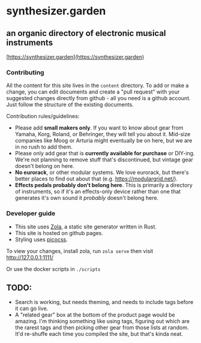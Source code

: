 # synthesizer.garden
## an organic directory of electronic musical instruments

[https://synthesizer.garden](https://synthesizer.garden)

### Contributing

All the content for this site lives in the `content` directory. 
To add or make a change, you can edit documents and create a "pull request" with your suggested changes directly from github - all you need is a github account. Just follow the structure of the existing documents.

Contribution rules/guidelines:

- Please add **small makers only**. If you want to know about gear from Yamaha, Korg, Roland, or Behringer, they will tell you about it. Mid-size companies like Moog or Arturia might eventually be on here, but we are in no rush to add them.
- Please only add gear that is **currently available for purchase** or DIY-ing. We're not planning to remove stuff that's discontinued, but vintage gear doesn't belong on here.
- **No eurorack**, or other modular systems. We love eurorack, but there's better places to find out about that (e.g. https://modulargrid.net/).
- **Effects pedals probably don't belong here**. This is primarily a directory of instruments, so if it's an effects-only device rather than one that generates it's own sound it *probably* doesn't belong here.

### Developer guide

- This site uses [Zola](https://www.getzola.org/), a static site generator written in Rust.
- This site is hosted on github pages.
- Styling uses [picocss](https://picocss.com/).

To view your changes, install zola, run `zola serve` then visit http://127.0.0.1:1111/

Or use the docker scripts in `./scripts`

## TODO:

- Search is working, but needs theming, and needs to include tags before it can go live.
- A "related gear" box at the bottom of the product page would be amazing. I'm thinking something like using tags, figuring out which are the rarest tags and then picking other gear from those lists at random. It'd re-shuffe each time you compiled the site, but that's kinda neat.
